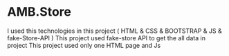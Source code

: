 # AMB.Store
 I used this technologies in this project ( HTML & CSS & BOOTSTRAP & JS & fake-Store-API )
 This project used fake-store API to get the all data in project 
 This project used only  one HTML page and Js 
